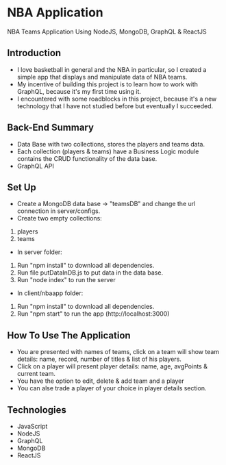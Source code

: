 # NBA Application
NBA Teams Application Using NodeJS, MongoDB, GraphQL & ReactJS

## Introduction
- I love basketball in general and the NBA in particular, so I created a simple app that displays and manipulate data of NBA teams.
- My incentive of building this project is to learn how to work with GraphQL, because it's my first time using it.
- I encountered with some roadblocks in this project, because it's a new technology that I have not studied before but eventually I succeeded.

## Back-End Summary
- Data Base with two collections, stores the players and teams data.
- Each collection (players & teams) have a Business Logic module contains the CRUD functionality of the data base.
- GraphQL API 

## Set Up
- Create a MongoDB data base -> "teamsDB" and change the url connection in server/configs.
- Create two empty collections: 
1. players
2. teams
- In server folder: 
1. Run "npm install" to download all dependencies.
2. Run file putDataInDB.js to put data in the data base.
3. Run "node index" to run the server
- In client/nbaapp folder:
1. Run "npm install" to download all dependencies.
2. Run "npm start" to run the app (http://localhost:3000)

## How To Use The Application
- You are presented with names of teams, click on a team will show team details: name, record, number of titles & list of his players.
- Click on a player will present player details: name, age, avgPoints & current team.
- You have the option to edit, delete & add team and a player
- You can alse trade a player of your choice in player details section.

## Technologies
- JavaScript
- NodeJS
- GraphQL
- MongoDB
- ReactJS
